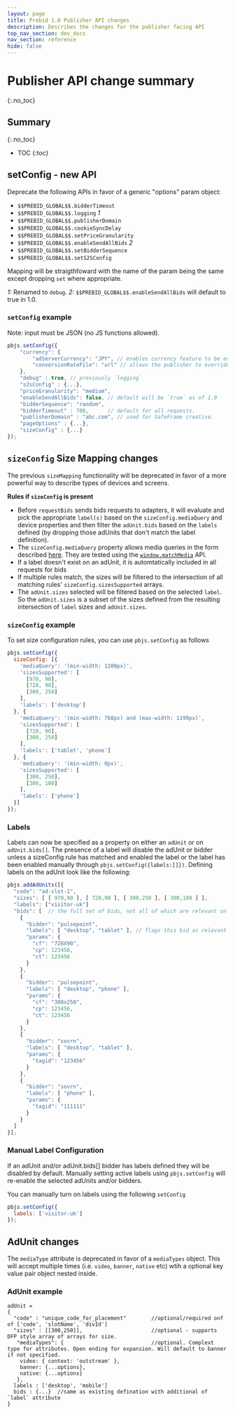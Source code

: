 ```yaml
---
layout: page
title: Prebid 1.0 Publisher API changes
description: Describes the changes for the publisher facing API
top_nav_section: dev_docs
nav_section: reference
hide: false
---
```


<div class="bs-docs-section" markdown="1">


# Publisher API change summary
{:.no_toc}

## Summary
{:.no_toc}

* TOC
{:toc}


## setConfig - new API

Deprecate the following APIs in favor of a generic "options" param object:

- `$$PREBID_GLOBAL$$.bidderTimeout`
- `$$PREBID_GLOBAL$$.logging` *1*
- `$$PREBID_GLOBAL$$.publisherDomain`
- `$$PREBID_GLOBAL$$.cookieSyncDelay`
- `$$PREBID_GLOBAL$$.setPriceGranularity`
- `$$PREBID_GLOBAL$$.enableSendAllBids` *2*
- `$$PREBID_GLOBAL$$.setBidderSequence`
- `$$PREBID_GLOBAL$$.setS2SConfig`

Mapping will be straigthfoward with the name of the param being the same except dropping `set` where appropriate. 

*1:* Renamed to `debug`. 
*2:* `$$PREBID_GLOBAL$$.enableSendAllBids` will default to true in 1.0. 

### `setConfig` example 
Note: input must be JSON (no JS functions allowed). 

```javascript
pbjs.setConfig({
    "currency": {
        "adServerCurrency": "JPY", // enables currency feature to be enabled -- loads the rate file
        "conversionRateFile": "url" // allows the publisher to override the default rate file
    },
    "debug" : true, // previously `logging`
    "s2sConfig" : {...},
    "priceGranularity": "medium",
    "enableSendAllBids": false, // default will be `true` as of 1.0
    "bidderSequence": "random",
    "bidderTimeout" : 700,      // default for all requests. 
    "publisherDomain" : "abc.com", // used for SafeFrame creative. 
    "pageOptions" : {...},
    "sizeConfig" : {...}
});
```

## `sizeConfig` Size Mapping changes 

The previous `sizeMapping` functionality will be deprecated in favor of a more powerful way to describe types of devices and screens.

**Rules if `sizeConfig` is present**

- Before `requestBids` sends bids requests to adapters, it will evaluate and pick the appropriate `label(s)` based on the `sizeConfig.mediaQuery` and device properties and then filter the `adUnit.bids` based on the `labels` defined (by dropping those adUnits that don't match the label definition).
 - The `sizeConfig.mediaQuery` property allows media queries in the form described [here](https://developer.mozilla.org/en-US/docs/Web/CSS/Media_Queries/Using_media_queries).  They are tested using the [`window.matchMedia`](https://developer.mozilla.org/en-US/docs/Web/API/Window/matchMedia) API.
- If a label doesn't exist on an adUnit, it is automtatically included in all requests for bids
- If multiple rules match, the sizes will be filtered to the intersection of all matching rules' `sizeConfig.sizesSupported` arrays.  
- The `adUnit.sizes` selected will be filtered based on the selected `label`. So the `adUnit.sizes` is a subset of the sizes defined from the resulting intersection of `label` sizes and `adUnit.sizes`. 

### `sizeConfig` example

To set size configuration rules, you can use `pbjs.setConfig` as follows

```Javascript
pbjs.setConfig({
  sizeConfig: [{
    'mediaQuery': '(min-width: 1200px)',
    'sizesSupported': [
      [970, 90],
      [728, 90],
      [300, 250]
    ],
    'labels': ['desktop']
  }, {
    'mediaQuery': '(min-width: 768px) and (max-width: 1199px)',
    'sizesSupported': [
      [728, 90],
      [300, 250]
    ],
    'labels': ['tablet', 'phone']
  }, {
    'mediaQuery': '(min-width: 0px)',
    'sizesSupported': [
      [300, 250],
      [300, 100]
    ],
    'labels': ['phone']
  }]
});
```

### Labels

Labels can now be specified as a property on either an `adUnit` or on `adUnit.bids[]`.  The presence of a label will disable the adUnit or bidder unless a sizeConfig rule has matched and enabled the label or the label has been enabled manually through `pbjs.setConfig({labels:[]})`.  Defining labels on the adUnit look like the following:

```Javascript
pbjs.addAdUnits([{
  "code": "ad-slot-1",
  "sizes": [ [ 970,90 ], [ 728,90 ], [ 300,250 ], [ 300,100 ] ],
  "labels": ["visitor-uk"] 
  "bids": [  // the full set of bids, not all of which are relevant on all devices
    {
      "bidder": "pulsepoint",
      "labels": [ "desktop", "tablet" ], // flags this bid as relevant only on these screen sizes
      "params": {
        "cf": "728X90",
        "cp": 123456,
        "ct": 123456
      }
    },
    {
      "bidder": "pulsepoint",
      "labels": [ "desktop", "phone" ],
      "params": {
        "cf": "300x250",
        "cp": 123456,
        "ct": 123456
      }
    },
    {
      "bidder": "sovrn",
      "labels": [ "desktop", "tablet" ],
      "params": {
        "tagid": "123456"
      }
    },
    {
      "bidder": "sovrn",
      "labels": [ "phone" ],
      "params": {
        "tagid": "111111"
      }
    }
  ]
}];
```

### Manual Label Configuration

If an adUnit and/or adUnit.bids[] bidder has labels defined they will be disabled by default.  Manually setting active labels using `pbjs.setConfig` will re-enable the selected adUnits and/or bidders.

You can manually turn on labels using the following `setConfig`

```Javascript
pbjs.setConfig({
  labels: ['visitor-uk']
});

```

## AdUnit changes

The `mediaType` attribute is deprecated in favor of a `mediaTypes` object. This will accept multiple times (i.e. `video`, `banner`, `native` etc) wtih a optional key value pair object nested inside. 

### AdUnit example

```
adUnit =
{
  "code" : "unique_code_for_placement"        //optional/required onf of ['code', 'slotName', 'divId'] 
  "sizes" : [[300,250]],                      //optional - supports DFP style array of arrays for size. 
   "mediaTypes": {                            //optional. Complext type for attributes. Open ending for expansion. Will default to banner if not specified. 
    video: { context: 'outstream' },
    banner: {...options},
    native: {...options}
   },
  labels : ['desktop', 'mobile']
  bids : {...}  //same as existing defination with additional of `label` attribute
}
```